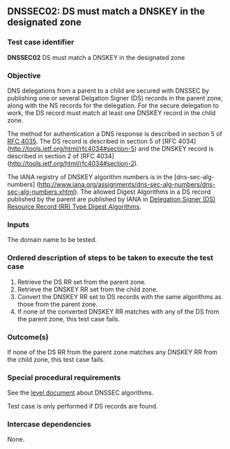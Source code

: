 ## DNSSEC02: DS must match a DNSKEY in the designated zone

### Test case identifier
**DNSSEC02** DS must match a DNSKEY in the designated zone

### Objective

DNS delegations from a parent to a child are secured with DNSSEC by
publishing one or several Delgation Signer (DS) records in the parent
zone, along with the NS records for the delegation. For the secure
delegation to work, the DS record must match at least one DNSKEY record
in the child zone.

The method for authentication a DNS response is described in section 5 of
[RFC 4035](http://tools.ietf.org/html/rfc4035#section-5). The DS record
is described in section 5 of [RFC 4034]
(http://tools.ietf.org/html/rfc4034#section-5) and the DNSKEY record is
described in section 2 of [RFC 4034]
(http://tools.ietf.org/html/rfc4034#section-2).

The IANA registry of DNSKEY algorithm numbers is in the [dns-sec-alg-numbers]
(http://www.iana.org/assignments/dns-sec-alg-numbers/dns-sec-alg-numbers.xhtml).
The allowed Digest Algorithms in a DS record published by the parent are
published by IANA in [Delegation Signer (DS) Resource Record (RR) Type
Digest Algorithms](https://www.iana.org/assignments/ds-rr-types/ds-rr-types.xhtml). 

### Inputs

The domain name to be tested.

### Ordered description of steps to be taken to execute the test case

1. Retrieve the DS RR set from the parent zone.
2. Retrieve the DNSKEY RR set from the child zone.
3. Convert the DNSKEY RR set to DS records with the same algorithms as
   those from the parent zone.
4. If none of the converted DNSKEY RR matches with any of the DS from the
   parent zone, this test case fails.

### Outcome(s)

If none of the DS RR from the parent zone matches any DNSKEY RR from the
child zone, this test case fails.

### Special procedural requirements

See the [level document](level.md) about DNSSEC algorithms.

Test case is only performed if DS records are found.

### Intercase dependencies

None.
